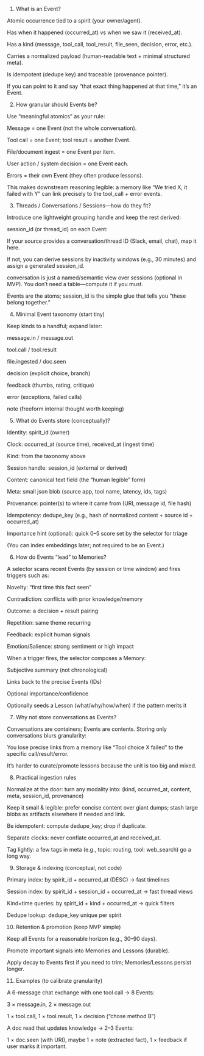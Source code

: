 1) What is an Event?

Atomic occurrence tied to a spirit (your owner/agent).

Has when it happened (occurred_at) vs when we saw it (received_at).

Has a kind (message, tool_call, tool_result, file_seen, decision, error, etc.).

Carries a normalized payload (human-readable text + minimal structured meta).

Is idempotent (dedupe key) and traceable (provenance pointer).

If you can point to it and say “that exact thing happened at that time,” it’s an Event.

2) How granular should Events be?

Use “meaningful atomics” as your rule:

Message = one Event (not the whole conversation).

Tool call = one Event; tool result = another Event.

File/document ingest = one Event per item.

User action / system decision = one Event each.

Errors = their own Event (they often produce lessons).

This makes downstream reasoning legible: a memory like “We tried X, it failed with Y” can link precisely to the tool_call + error events.

3) Threads / Conversations / Sessions—how do they fit?

Introduce one lightweight grouping handle and keep the rest derived:

session_id (or thread_id) on each Event:

If your source provides a conversation/thread ID (Slack, email, chat), map it here.

If not, you can derive sessions by inactivity windows (e.g., 30 minutes) and assign a generated session_id.

conversation is just a named/semantic view over sessions (optional in MVP). You don’t need a table—compute it if you must.

Events are the atoms; session_id is the simple glue that tells you “these belong together.”

4) Minimal Event taxonomy (start tiny)

Keep kinds to a handful; expand later:

message.in / message.out

tool.call / tool.result

file.ingested / doc.seen

decision (explicit choice, branch)

feedback (thumbs, rating, critique)

error (exceptions, failed calls)

note (freeform internal thought worth keeping)

5) What do Events store (conceptually)?

Identity: spirit_id (owner)

Clock: occurred_at (source time), received_at (ingest time)

Kind: from the taxonomy above

Session handle: session_id (external or derived)

Content: canonical text field (the “human legible” form)

Meta: small json blob (source app, tool name, latency, ids, tags)

Provenance: pointer(s) to where it came from (URI, message id, file hash)

Idempotency: dedupe_key (e.g., hash of normalized content + source id + occurred_at)

Importance hint (optional): quick 0–5 score set by the selector for triage

(You can index embeddings later; not required to be an Event.)

6) How do Events “lead” to Memories?

A selector scans recent Events (by session or time window) and fires triggers such as:

Novelty: “first time this fact seen”

Contradiction: conflicts with prior knowledge/memory

Outcome: a decision + result pairing

Repetition: same theme recurring

Feedback: explicit human signals

Emotion/Salience: strong sentiment or high impact

When a trigger fires, the selector composes a Memory:

Subjective summary (not chronological)

Links back to the precise Events (IDs)

Optional importance/confidence

Optionally seeds a Lesson (what/why/how/when) if the pattern merits it

7) Why not store conversations as Events?

Conversations are containers; Events are contents. Storing only conversations blurs granularity:

You lose precise links from a memory like “Tool choice X failed” to the specific call/result/error.

It’s harder to curate/promote lessons because the unit is too big and mixed.

8) Practical ingestion rules

Normalize at the door: turn any modality into: (kind, occurred_at, content, meta, session_id, provenance)

Keep it small & legible: prefer concise content over giant dumps; stash large blobs as artifacts elsewhere if needed and link.

Be idempotent: compute dedupe_key; drop if duplicate.

Separate clocks: never conflate occurred_at and received_at.

Tag lightly: a few tags in meta (e.g., topic: routing, tool: web_search) go a long way.

9) Storage & indexing (conceptual, not code)

Primary index: by spirit_id + occurred_at (DESC) → fast timelines

Session index: by spirit_id + session_id + occurred_at → fast thread views

Kind+time queries: by spirit_id + kind + occurred_at → quick filters

Dedupe lookup: dedupe_key unique per spirit

10) Retention & promotion (keep MVP simple)

Keep all Events for a reasonable horizon (e.g., 30–90 days).

Promote important signals into Memories and Lessons (durable).

Apply decay to Events first if you need to trim; Memories/Lessons persist longer.

11) Examples (to calibrate granularity)

A 6-message chat exchange with one tool call → 8 Events:

3 × message.in, 2 × message.out

1 × tool.call, 1 × tool.result, 1 × decision (“chose method B”)

A doc read that updates knowledge → 2–3 Events:

1 × doc.seen (with URI), maybe 1 × note (extracted fact), 1 × feedback if user marks it important.